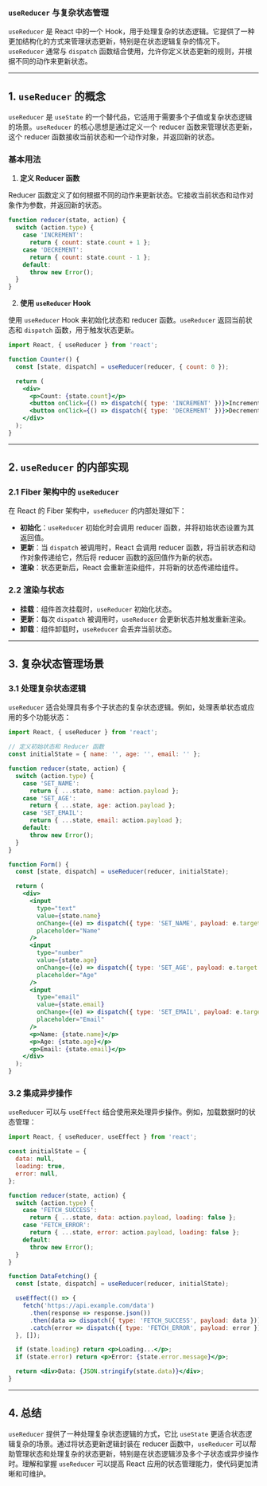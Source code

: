 ### `useReducer` 与复杂状态管理

`useReducer` 是 React 中的一个 Hook，用于处理复杂的状态逻辑。它提供了一种更加结构化的方式来管理状态更新，特别是在状态逻辑复杂的情况下。`useReducer` 通常与 `dispatch` 函数结合使用，允许你定义状态更新的规则，并根据不同的动作来更新状态。

---

## **1. `useReducer` 的概念**

`useReducer` 是 `useState` 的一个替代品，它适用于需要多个子值或复杂状态逻辑的场景。`useReducer` 的核心思想是通过定义一个 reducer 函数来管理状态更新，这个 reducer 函数接收当前状态和一个动作对象，并返回新的状态。

### **基本用法**

1. **定义 Reducer 函数**

Reducer 函数定义了如何根据不同的动作来更新状态。它接收当前状态和动作对象作为参数，并返回新的状态。

```jsx
function reducer(state, action) {
  switch (action.type) {
    case 'INCREMENT':
      return { count: state.count + 1 };
    case 'DECREMENT':
      return { count: state.count - 1 };
    default:
      throw new Error();
  }
}
```

2. **使用 `useReducer` Hook**

使用 `useReducer` Hook 来初始化状态和 reducer 函数。`useReducer` 返回当前状态和 `dispatch` 函数，用于触发状态更新。

```jsx
import React, { useReducer } from 'react';

function Counter() {
  const [state, dispatch] = useReducer(reducer, { count: 0 });

  return (
    <div>
      <p>Count: {state.count}</p>
      <button onClick={() => dispatch({ type: 'INCREMENT' })}>Increment</button>
      <button onClick={() => dispatch({ type: 'DECREMENT' })}>Decrement</button>
    </div>
  );
}
```

---

## **2. `useReducer` 的内部实现**

### **2.1 Fiber 架构中的 `useReducer`**

在 React 的 Fiber 架构中，`useReducer` 的内部处理如下：

- **初始化**：`useReducer` 初始化时会调用 reducer 函数，并将初始状态设置为其返回值。
- **更新**：当 `dispatch` 被调用时，React 会调用 reducer 函数，将当前状态和动作对象传递给它，然后将 reducer 函数的返回值作为新的状态。
- **渲染**：状态更新后，React 会重新渲染组件，并将新的状态传递给组件。

### **2.2 渲染与状态**

- **挂载**：组件首次挂载时，`useReducer` 初始化状态。
- **更新**：每次 `dispatch` 被调用时，`useReducer` 会更新状态并触发重新渲染。
- **卸载**：组件卸载时，`useReducer` 会丢弃当前状态。

---

## **3. 复杂状态管理场景**

### **3.1 处理复杂状态逻辑**

`useReducer` 适合处理具有多个子状态的复杂状态逻辑。例如，处理表单状态或应用的多个功能状态：

```jsx
import React, { useReducer } from 'react';

// 定义初始状态和 Reducer 函数
const initialState = { name: '', age: '', email: '' };

function reducer(state, action) {
  switch (action.type) {
    case 'SET_NAME':
      return { ...state, name: action.payload };
    case 'SET_AGE':
      return { ...state, age: action.payload };
    case 'SET_EMAIL':
      return { ...state, email: action.payload };
    default:
      throw new Error();
  }
}

function Form() {
  const [state, dispatch] = useReducer(reducer, initialState);

  return (
    <div>
      <input
        type="text"
        value={state.name}
        onChange={(e) => dispatch({ type: 'SET_NAME', payload: e.target.value })}
        placeholder="Name"
      />
      <input
        type="number"
        value={state.age}
        onChange={(e) => dispatch({ type: 'SET_AGE', payload: e.target.value })}
        placeholder="Age"
      />
      <input
        type="email"
        value={state.email}
        onChange={(e) => dispatch({ type: 'SET_EMAIL', payload: e.target.value })}
        placeholder="Email"
      />
      <p>Name: {state.name}</p>
      <p>Age: {state.age}</p>
      <p>Email: {state.email}</p>
    </div>
  );
}
```

### **3.2 集成异步操作**

`useReducer` 可以与 `useEffect` 结合使用来处理异步操作。例如，加载数据时的状态管理：

```jsx
import React, { useReducer, useEffect } from 'react';

const initialState = {
  data: null,
  loading: true,
  error: null,
};

function reducer(state, action) {
  switch (action.type) {
    case 'FETCH_SUCCESS':
      return { ...state, data: action.payload, loading: false };
    case 'FETCH_ERROR':
      return { ...state, error: action.payload, loading: false };
    default:
      throw new Error();
  }
}

function DataFetching() {
  const [state, dispatch] = useReducer(reducer, initialState);

  useEffect(() => {
    fetch('https://api.example.com/data')
      .then(response => response.json())
      .then(data => dispatch({ type: 'FETCH_SUCCESS', payload: data }))
      .catch(error => dispatch({ type: 'FETCH_ERROR', payload: error }));
  }, []);

  if (state.loading) return <p>Loading...</p>;
  if (state.error) return <p>Error: {state.error.message}</p>;

  return <div>Data: {JSON.stringify(state.data)}</div>;
}
```

---

## **4. 总结**

`useReducer` 提供了一种处理复杂状态逻辑的方式，它比 `useState` 更适合状态逻辑复杂的场景。通过将状态更新逻辑封装在 reducer 函数中，`useReducer` 可以帮助管理状态和处理复杂的状态更新，特别是在状态逻辑涉及多个子状态或异步操作时。理解和掌握 `useReducer` 可以提高 React 应用的状态管理能力，使代码更加清晰和可维护。